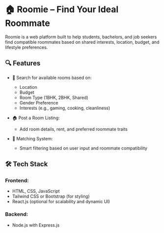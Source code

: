 
# 🏠 Roomie – Find Your Ideal Roommate

Roomie is a web platform built to help students, bachelors, and job seekers find compatible roommates based on shared interests, location, budget, and lifestyle preferences.

## 🔍 Features

- 🔎 Search for available rooms based on:
  - Location
  - Budget
  - Room Type (1BHK, 2BHK, Shared)
  - Gender Preference
  - Interests (e.g., gaming, cooking, cleanliness)

- 🏠 Post a Room Listing:
  - Add room details, rent, and preferred roommate traits

- 🤝 Matching System:
  - Smart filtering based on user input and roommate compatibility


## 🛠 Tech Stack

### Frontend:
- HTML, CSS, JavaScript
- Tailwind CSS or Bootstrap (for styling)
- React.js (optional for scalability and dynamic UI)

### Backend:
- Node.js with Express.js

